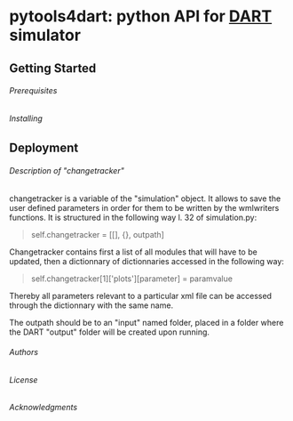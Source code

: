 # pytools4dart: python API for [DART](http://www.cesbio.ups-tlse.fr/dart/index.php#/) simulator

## Getting Started

###### Prerequisites

###### Installing

## Deployment

###### Description of "changetracker"

changetracker is a variable of the "simulation" object. It allows to save the
user defined parameters in order for them to be written by the wmlwriters
functions. 
It is structured in the following way l. 32 of simulation.py: 

>self.changetracker = [[], {}, outpath]

Changetracker contains first a list of all modules that will have to be
updated, then a dictionnary of dictionnaries accessed in the following way: 

>self.changetracker[1]['plots'][parameter] = paramvalue

Thereby all parameters relevant to a particular xml file can be accessed 
through the dictionnary with the same name.

The outpath should be to an "input" named folder, placed in a folder where
the DART "output" folder will be created upon running.


###### Authors


###### License


###### Acknowledgments
